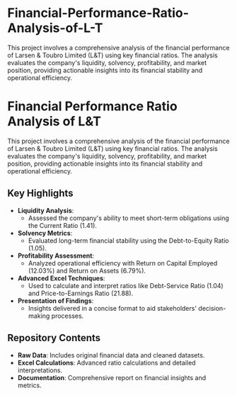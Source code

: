 # Financial-Performance-Ratio-Analysis-of-L-T
This project involves a comprehensive analysis of the financial performance of Larsen &amp; Toubro Limited (L&amp;T) using key financial ratios. The analysis evaluates the company's liquidity, solvency, profitability, and market position, providing actionable insights into its financial stability and operational efficiency.

# Financial Performance Ratio Analysis of L&T  

This project involves a comprehensive analysis of the financial performance of Larsen & Toubro Limited (L&T) using key financial ratios. The analysis evaluates the company's liquidity, solvency, profitability, and market position, providing actionable insights into its financial stability and operational efficiency.  

## Key Highlights  
- **Liquidity Analysis**:  
  - Assessed the company's ability to meet short-term obligations using the Current Ratio (1.41).  
- **Solvency Metrics**:  
  - Evaluated long-term financial stability using the Debt-to-Equity Ratio (1.05).  
- **Profitability Assessment**:  
  - Analyzed operational efficiency with Return on Capital Employed (12.03%) and Return on Assets (6.79%).  
- **Advanced Excel Techniques**:  
  - Used to calculate and interpret ratios like Debt-Service Ratio (1.04) and Price-to-Earnings Ratio (21.88).  
- **Presentation of Findings**:  
  - Insights delivered in a concise format to aid stakeholders' decision-making processes.  

## Repository Contents  
- **Raw Data**: Includes original financial data and cleaned datasets.  
- **Excel Calculations**: Advanced ratio calculations and detailed interpretations.  
- **Documentation**: Comprehensive report on financial insights and metrics.  
